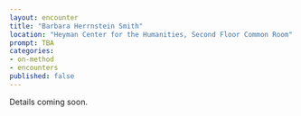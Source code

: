 ```yaml
---
layout: encounter
title: "Barbara Herrnstein Smith"
location: "Heyman Center for the Humanities, Second Floor Common Room"
prompt: TBA
categories:
- on-method
- encounters
published: false
---
```


Details coming soon.
